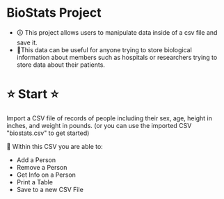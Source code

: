 # BioStats Project

- 🛈 This project allows users to manipulate data inside of a csv file and save it. 
- 🏥This data can be useful for anyone trying to store biological information about members such as hospitals or researchers trying to store data about their patients. 

# ⭐ Start ⭐

Import a CSV file of records of people including their sex, age, height in inches, and weight in pounds. (or you can use the imported CSV "biostats.csv" to get started)

📝 Within this CSV you are able to: 
- Add a Person
- Remove a Person
- Get Info on a Person
- Print a Table
- Save to a new CSV File
